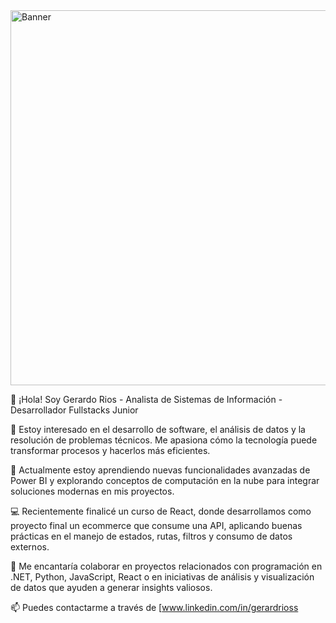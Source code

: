 <img width="2000" height="600" alt="Banner" src="https://github.com/user-attachments/assets/de14ee3a-7c5b-473b-8b3a-ad5bc5cc6e5b" />


👋 ¡Hola! Soy Gerardo Rios - Analista de Sistemas de Información - Desarrollador Fullstacks Junior

👀 Estoy interesado en el desarrollo de software, el análisis de datos y la resolución de problemas técnicos. Me apasiona cómo la tecnología puede transformar procesos y hacerlos más eficientes.

🌱 Actualmente estoy aprendiendo nuevas funcionalidades avanzadas de Power BI y explorando conceptos de computación en la nube para integrar soluciones modernas en mis proyectos.

💻 Recientemente finalicé un curso de React, donde desarrollamos como proyecto final un ecommerce que consume una API, aplicando buenas prácticas en el manejo de estados, rutas, filtros y consumo de datos externos.

💞️ Me encantaría colaborar en proyectos relacionados con programación en .NET, Python, JavaScript, React o en iniciativas de análisis y visualización de datos que ayuden a generar insights valiosos.

📫 Puedes contactarme a través de [www.linkedin.com/in/gerardrioss
